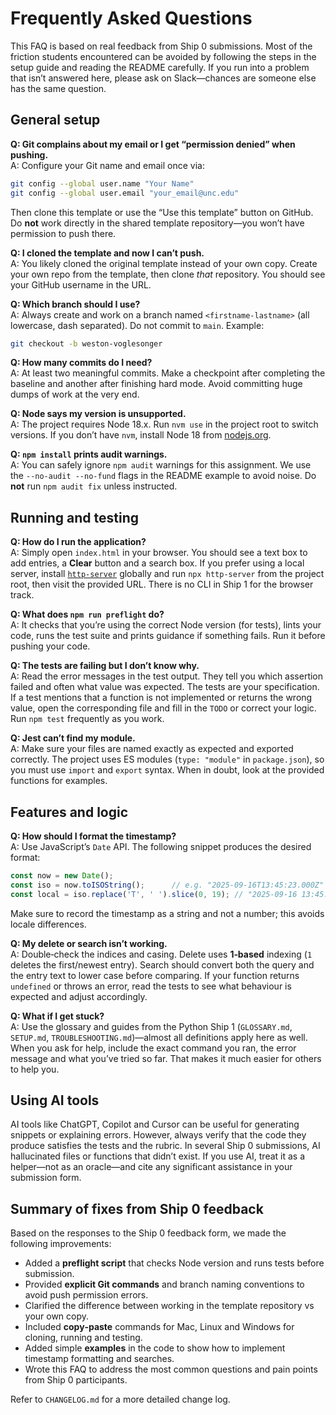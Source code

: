 # Frequently Asked Questions

This FAQ is based on real feedback from Ship 0 submissions.  Most of the friction students encountered can be avoided by following the steps in the setup guide and reading the README carefully.  If you run into a problem that isn’t answered here, please ask on Slack—chances are someone else has the same question.

## General setup

**Q: Git complains about my email or I get “permission denied” when pushing.**  
A: Configure your Git name and email once via:

```bash
git config --global user.name "Your Name"
git config --global user.email "your_email@unc.edu"
```

Then clone this template or use the “Use this template” button on GitHub.  Do **not** work directly in the shared template repository—you won’t have permission to push there.

**Q: I cloned the template and now I can’t push.**  
A: You likely cloned the original template instead of your own copy.  Create your own repo from the template, then clone *that* repository.  You should see your GitHub username in the URL.

**Q: Which branch should I use?**  
A: Always create and work on a branch named `<firstname-lastname>` (all lowercase, dash separated).  Do not commit to `main`.  Example:

```bash
git checkout -b weston-voglesonger
```

**Q: How many commits do I need?**  
A: At least two meaningful commits.  Make a checkpoint after completing the baseline and another after finishing hard mode.  Avoid committing huge dumps of work at the very end.

**Q: Node says my version is unsupported.**  
A: The project requires Node 18.x.  Run `nvm use` in the project root to switch versions.  If you don’t have `nvm`, install Node 18 from [nodejs.org](https://nodejs.org/).

**Q: `npm install` prints audit warnings.**  
A: You can safely ignore `npm audit` warnings for this assignment.  We use the `--no-audit --no-fund` flags in the README example to avoid noise.  Do **not** run `npm audit fix` unless instructed.

## Running and testing

**Q: How do I run the application?**  
A: Simply open `index.html` in your browser.  You should see a text box to add entries, a **Clear** button and a search box.  If you prefer using a local server, install [`http-server`](https://www.npmjs.com/package/http-server) globally and run `npx http-server` from the project root, then visit the provided URL.  There is no CLI in Ship 1 for the browser track.

**Q: What does `npm run preflight` do?**  
A: It checks that you’re using the correct Node version (for tests), lints your code, runs the test suite and prints guidance if something fails.  Run it before pushing your code.

**Q: The tests are failing but I don’t know why.**  
A: Read the error messages in the test output.  They tell you which assertion failed and often what value was expected.  The tests are your specification.  If a test mentions that a function is not implemented or returns the wrong value, open the corresponding file and fill in the `TODO` or correct your logic.  Run `npm test` frequently as you work.

**Q: Jest can’t find my module.**  
A: Make sure your files are named exactly as expected and exported correctly.  The project uses ES modules (`type: "module"` in `package.json`), so you must use `import` and `export` syntax.  When in doubt, look at the provided functions for examples.

## Features and logic

**Q: How should I format the timestamp?**  
A: Use JavaScript’s `Date` API.  The following snippet produces the desired format:

```js
const now = new Date();
const iso = now.toISOString();      // e.g. "2025-09-16T13:45:23.000Z"
const local = iso.replace('T', ' ').slice(0, 19); // "2025-09-16 13:45:23"
```

Make sure to record the timestamp as a string and not a number; this avoids locale differences.

**Q: My delete or search isn’t working.**  
A: Double‑check the indices and casing.  Delete uses **1‑based** indexing (`1` deletes the first/newest entry).  Search should convert both the query and the entry text to lower case before comparing.  If your function returns `undefined` or throws an error, read the tests to see what behaviour is expected and adjust accordingly.

**Q: What if I get stuck?**  
A: Use the glossary and guides from the Python Ship 1 (`GLOSSARY.md`, `SETUP.md`, `TROUBLESHOOTING.md`)—almost all definitions apply here as well.  When you ask for help, include the exact command you ran, the error message and what you’ve tried so far.  That makes it much easier for others to help you.

## Using AI tools

AI tools like ChatGPT, Copilot and Cursor can be useful for generating snippets or explaining errors.  However, always verify that the code they produce satisfies the tests and the rubric.  In several Ship 0 submissions, AI hallucinated files or functions that didn’t exist.  If you use AI, treat it as a helper—not as an oracle—and cite any significant assistance in your submission form.

## Summary of fixes from Ship 0 feedback

Based on the responses to the Ship 0 feedback form, we made the following improvements:

- Added a **preflight script** that checks Node version and runs tests before submission.
- Provided **explicit Git commands** and branch naming conventions to avoid push permission errors.
- Clarified the difference between working in the template repository vs your own copy.
- Included **copy‑paste** commands for Mac, Linux and Windows for cloning, running and testing.
- Added simple **examples** in the code to show how to implement timestamp formatting and searches.
- Wrote this FAQ to address the most common questions and pain points from Ship 0 participants.

Refer to `CHANGELOG.md` for a more detailed change log.